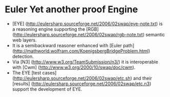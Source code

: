 # Euler Yet another proof Engine

- [EYE] (http://eulersharp.sourceforge.net/2006/02swap/eye-note.txt) is a reasoning engine supporting the [RGB] (http://eulersharp.sourceforge.net/2006/02swap/rgb-note.txt) semantic web layers.
- It is a semibackward reasoner enhanced with [Euler path] (http://mathworld.wolfram.com/KoenigsbergBridgeProblem.html) detection.
- Via [N3] (http://www.w3.org/TeamSubmission/n3/) it is interoperable with [Cwm] (http://www.w3.org/2000/10/swap/doc/cwm).
- The EYE [test cases] (http://eulersharp.sourceforge.net/2006/02swap/etc.sh) and their [results] (http://eulersharp.sourceforge.net/2006/02swap/etc.n3) support the development of EYE.

